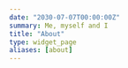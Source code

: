 ```yaml
---
date: "2030-07-07T00:00:00Z"
summary: Me, myself and I
title: "About"
type: widget_page
aliases: [about]
---
```

